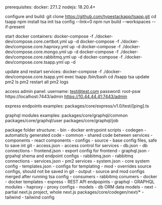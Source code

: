 prerequisites:
    docker: 27.1.2
    nodejs: 18.20.4+

configure and build:
    git clone https://github.com/typestackapp/tsapp.git
    cd tsapp
    npm install
    tsa init
    tsa config --link=0
    npm run build --workspaces --if-present

start docker containers:
    docker-compose -f ./docker-dev/compose.core.certbot.yml up -d
    docker-compose -f ./docker-dev/compose.core.haproxy.yml up -d
    docker-compose -f ./docker-dev/compose.core.mongo.yml up -d
    docker-compose -f ./docker-dev/compose.core.rabbitmq.yml up -d
    docker-compose -f ./docker-dev/compose.core.tsapp.yml up -d

update and restart services:
    docker-compose -f ./docker-dev/compose.core.tsapp.yml exec tsapp /bin/bash
    cd /tsapp
    tsa update
    pm2 ls
    pm2 restart all
    pm2 logs

access admin panel:
    username: test@test.com
    password: root-psw
    https://localhost:7443/admin
    https://10.44.44.41:7443/admin




express endpoints examples: 
    packages/core/express/v1.0/test/[ping].ts

graphql modules examples: 
    packages/core/graphql/common
    packages/core/graphql/user
    packages/core/graphql/job
    
package folder structure:
	- bin - docker entrypoint scripts
	- codegen - automaticly generated code
	- common - shared code between services
	- components - react components
	- configs
		- source - base config files, safe to save int git
			- access.json - access control for services
			- db.json - db connections
			- frontend.json - export config for frontend
			- graphql.json - grpahql shema and endpoint configs
			- rabbitmq.json - rabbitmq connections
			- services.json - pm2 services
			- system.json - core system config
			- templates.json - configs for templating
		- mod - overrides source configs, should not be saved in git
		- output - source and mod configs merged after running tsa config
	- consumers - rabbitmq conumers
	- docker - docker templates
	- express - REST API endpopints
	- graphql - GRAPHQL modules
	- haproxy - proxy configs
	- models - db ORM data models
	- next - partial next.js project, whole next.js packages/core/codegen/next/*
	- tailwind - tailwind config